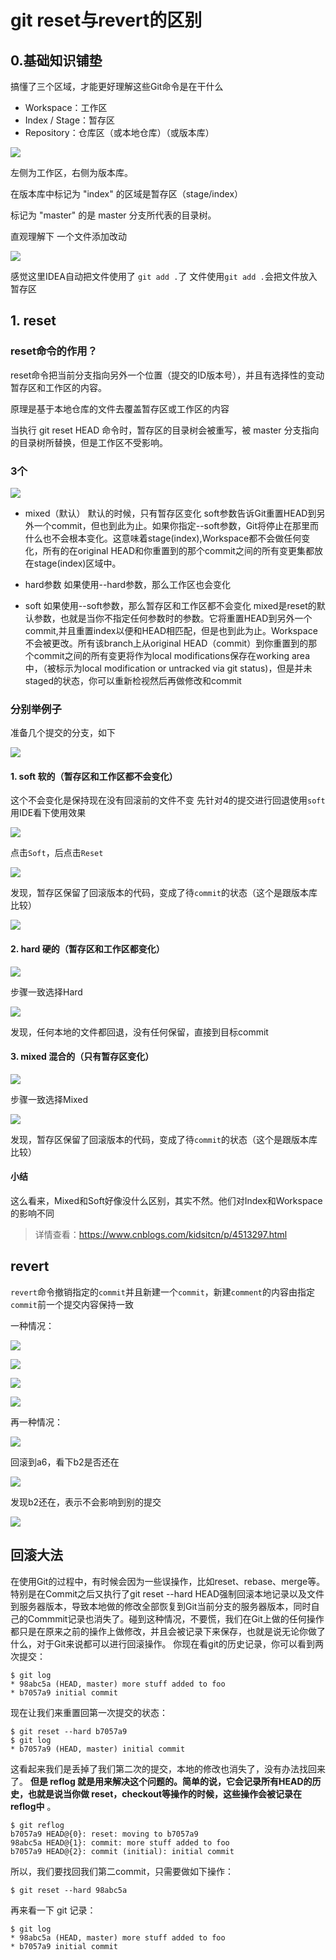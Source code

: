# git reset与revert的区别

## 0.基础知识铺垫
搞懂了三个区域，才能更好理解这些Git命令是在干什么

* Workspace：工作区
* Index / Stage：暂存区
* Repository：仓库区（或本地仓库）（或版本库）

![](./img/gitback/2022-03-31-17-11-46.png)

左侧为工作区，右侧为版本库。

在版本库中标记为 "index" 的区域是暂存区（stage/index）

标记为 "master" 的是 master 分支所代表的目录树。

直观理解下
一个文件添加改动

![](./img/gitback/2022-03-31-17-17-55.png)

感觉这里IDEA自动把文件使用了 `git add .`了
文件使用`git add .`会把文件放入暂存区

## 1. reset
### reset命令的作用？
reset命令把当前分支指向另外一个位置（提交的ID版本号），并且有选择性的变动暂存区和工作区的内容。

原理是基于本地仓库的文件去覆盖暂存区或工作区的内容

当执行 git reset HEAD 命令时，暂存区的目录树会被重写，被 master 分支指向的目录树所替换，但是工作区不受影响。

### 3个

![](./img/gitback/2022-03-31-17-47-07.png)

* mixed（默认）
默认的时候，只有暂存区变化
soft参数告诉Git重置HEAD到另外一个commit，但也到此为止。如果你指定--soft参数，Git将停止在那里而什么也不会根本变化。这意味着stage(index),Workspace都不会做任何变化，所有的在original HEAD和你重置到的那个commit之间的所有变更集都放在stage(index)区域中。

* hard参数
如果使用--hard参数，那么工作区也会变化

* soft
如果使用--soft参数，那么暂存区和工作区都不会变化
mixed是reset的默认参数，也就是当你不指定任何参数时的参数。它将重置HEAD到另外一个commit,并且重置index以便和HEAD相匹配，但是也到此为止。Workspace不会被更改。所有该branch上从original HEAD（commit）到你重置到的那个commit之间的所有变更将作为local modifications保存在working area中，（被标示为local modification or untracked via git status)，但是并未staged的状态，你可以重新检视然后再做修改和commit

### 分别举例子
准备几个提交的分支，如下

![](./img/gitback/2022-03-31-17-30-07.png)

#### 1. soft 软的（暂存区和工作区都不会变化）
这个不会变化是保持现在没有回滚前的文件不变
先针对4的提交进行回退使用`soft`
用IDE看下使用效果

![](./img/gitback/2022-03-31-17-31-25.png)

点击`Soft`，后点击`Reset`

![](./img/gitback/2022-03-31-17-31-36.png)

发现，暂存区保留了回滚版本的代码，变成了待`commit`的状态（这个是跟版本库比较）

![](./img/gitback/2022-03-31-17-32-49.png)

#### 2. hard 硬的（暂存区和工作区都变化）

![](./img/gitback/2022-03-31-18-24-37.png)

步骤一致选择Hard

![](./img/gitback/2022-03-31-18-24-20.png)

发现，任何本地的文件都回退，没有任何保留，直接到目标commit

#### 3. mixed 混合的（只有暂存区变化）

![](./img/gitback/2022-03-31-18-27-18.png)

步骤一致选择Mixed

![](./img/gitback/2022-03-31-18-27-49.png)

发现，暂存区保留了回滚版本的代码，变成了待`commit`的状态（这个是跟版本库比较）

#### 小结
这么看来，Mixed和Soft好像没什么区别，其实不然。他们对Index和Workspace的影响不同

> 详情查看：https://www.cnblogs.com/kidsitcn/p/4513297.html

## revert

`revert`命令撤销指定的`commit`并且新建一个`commit`，新建`comment`的内容由指定`commit`前一个提交内容保持一致

一种情况：

![](./img/gitback/2022-03-31-18-45-20.png)

![](./img/gitback/2022-03-31-18-47-40.png)

![](./img/gitback/2022-03-31-18-48-16.png)

![](./img/gitback/2022-03-31-18-48-45.png)

再一种情况：

![](./img/gitback/2022-03-31-18-52-14.png)

回滚到a6，看下b2是否还在

![](./img/gitback/2022-03-31-18-53-27.png)

发现b2还在，表示不会影响到别的提交

![](./img/gitback/2022-03-31-18-54-55.png)


## 回滚大法
在使用Git的过程中，有时候会因为一些误操作，比如reset、rebase、merge等。特别是在Commit之后又执行了git reset --hard HEAD强制回滚本地记录以及文件到服务器版本，导致本地做的修改全部恢复到Git当前分支的服务器版本，同时自己的Commmit记录也消失了。碰到这种情况，不要慌，我们在Git上做的任何操作都只是在原来之前的操作上做修改，并且会被记录下来保存，也就是说无论你做了什么，对于Git来说都可以进行回滚操作。
你现在看git的历史记录，你可以看到两次提交：
```
$ git log
* 98abc5a (HEAD, master) more stuff added to foo
* b7057a9 initial commit
```
现在让我们来重置回第一次提交的状态：
```
$ git reset --hard b7057a9
$ git log
* b7057a9 (HEAD, master) initial commit
```

这看起来我们是丢掉了我们第二次的提交，本地的修改也消失了，没有办法找回来了。 **但是 reflog 就是用来解决这个问题的。简单的说，它会记录所有HEAD的历史，也就是说当你做 reset，checkout等操作的时候，这些操作会被记录在reflog中** 。
```
$ git reflog
b7057a9 HEAD@{0}: reset: moving to b7057a9
98abc5a HEAD@{1}: commit: more stuff added to foo
b7057a9 HEAD@{2}: commit (initial): initial commit
```
所以，我们要找回我们第二commit，只需要做如下操作：
```
$ git reset --hard 98abc5a
```

再来看一下 git 记录：
```
$ git log
* 98abc5a (HEAD, master) more stuff added to foo
* b7057a9 initial commit
```